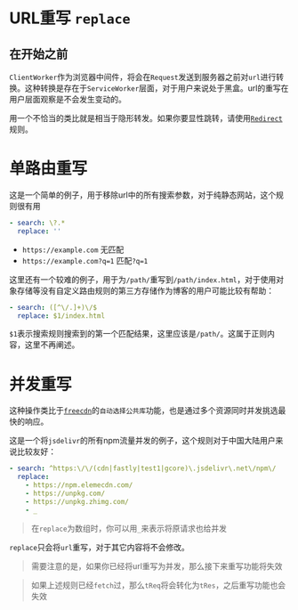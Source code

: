 # URL重写 `replace`

## 在开始之前

`ClientWorker`作为浏览器中间件，将会在`Request`发送到服务器之前对`url`进行转换。这种转换是存在于`ServiceWorker`层面，对于用户来说处于黑盒。url的重写在用户层面观察是不会发生变动的。

用一个不恰当的类比就是相当于隐形转发。如果你要显性跳转，请使用[`Redirect`](/rule/redirect)规则。

# 单路由重写

这是一个简单的例子，用于移除url中的所有搜索参数，对于纯静态网站，这个规则很有用

```yaml
- search: \?.*
  replace: ''
```

- `https://example.com` 无匹配
- `https://example.com?q=1` 匹配`?q=1`

这里还有一个较难的例子，用于为`/path/`重写到`/path/index.html`，对于使用对象存储等没有自定义路由规则的第三方存储作为博客的用户可能比较有帮助：

```yaml
- search: ([^\/.]+)\/$
  replace: $1/index.html
```

`$1`表示搜索规则搜索到的第一个匹配结果，这里应该是`/path/`。这属于正则内容，这里不再阐述。

# 并发重写

这种操作类比于[`freecdn`](https://github.com/EtherDream/freecdn)的`自动选择公共库`功能，也是通过多个资源同时并发挑选最快的响应。

这是一个将`jsdelivr`的所有npm流量并发的例子，这个规则对于中国大陆用户来说比较友好：

```yaml
- search: ^https:\/\/(cdn|fastly|test1|gcore)\.jsdelivr\.net\/npm\/
  replace: 
    - https://npm.elemecdn.com/
    - https://unpkg.com/
    - https://unpkg.zhimg.com/
    - _
```

> 在`replace`为数组时，你可以用`_`来表示将原请求也给并发

`replace`只会将`url`重写，对于其它内容将不会修改。

> 需要注意的是，如果你已经将url重写为并发，那么接下来重写功能将失效

> 如果上述规则已经`fetch`过，那么`tReq`将会转化为`tRes`，之后重写功能也会失效